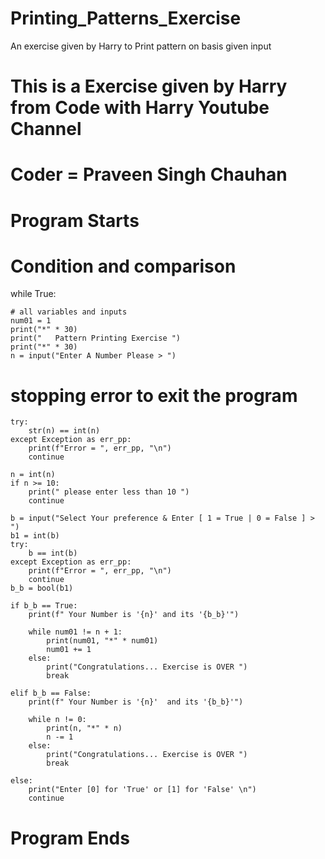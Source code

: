 # Printing_Patterns_Exercise
An exercise given by Harry to Print pattern on basis given input
# This is a Exercise given by Harry from Code with Harry Youtube Channel
# Coder = Praveen Singh Chauhan

# Program Starts

# Condition and comparison
while True:

    # all variables and inputs
    num01 = 1
    print("*" * 30)
    print("   Pattern Printing Exercise ")
    print("*" * 30)
    n = input("Enter A Number Please > ")

# stopping error to exit the program
    try:
        str(n) == int(n)
    except Exception as err_pp:
        print(f"Error = ", err_pp, "\n")
        continue

    n = int(n)
    if n >= 10:
        print(" please enter less than 10 ")
        continue

    b = input("Select Your preference & Enter [ 1 = True | 0 = False ] > ")
    b1 = int(b)
    try:
        b == int(b)
    except Exception as err_pp:
        print(f"Error = ", err_pp, "\n")
        continue
    b_b = bool(b1)

    if b_b == True:
        print(f" Your Number is '{n}' and its '{b_b}'")

        while num01 != n + 1:
            print(num01, "*" * num01)
            num01 += 1
        else:
            print("Congratulations... Exercise is OVER ")
            break

    elif b_b == False:
        print(f" Your Number is '{n}'  and its '{b_b}'")

        while n != 0:
            print(n, "*" * n)
            n -= 1
        else:
            print("Congratulations... Exercise is OVER ")
            break

    else:
        print("Enter [0] for 'True' or [1] for 'False' \n")
        continue

# Program Ends

